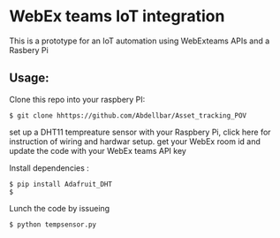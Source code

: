 # WebEx teams IoT integration
This is a prototype for an IoT automation using WebExteams APIs and a Rasbery Pi

## Usage:
Clone this repo into your raspbery PI:
```
$ git clone hhttps://github.com/Abdellbar/Asset_tracking_POV
```
set up a DHT11 tempreature sensor with your Raspbery Pi, click here for instruction of wiring and hardwar setup.
get your WebEx room id and update the code with your WebEx teams API key

Install dependencies :
```
$ pip install Adafruit_DHT
$
```

Lunch the code by issueing 
```
$ python tempsensor.py
```